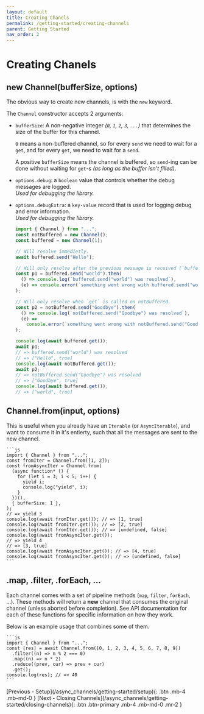 ```yaml
---
layout: default
title: Creating Chanels
permalink: /getting-started/creating-channels
parent: Getting Started
nav_order: 2
---
```


# Creating Chanels

## new Channel(bufferSize, options)

The obvious way to create new channels, is with the `new` keyword.

The `Channel` constructor accepts 2 arguments:

- `bufferSize`: A non-negative integer _(`0`, `1`, `2`, `3`, `...`)_ that
  determines the size of the buffer for this channel.

  `0` means a non-buffered channel, so for every `send` we need to wait for a
  `get`, and for every `get`, we need to wait for a `send`.

  A positive `bufferSize` means the channel is buffered, so `send`-ing can be
  done without waiting for `get`-s _(as long as the buffer isn't filled)_.

- `options.debug`: a `boolean` value that controls whether the debug messages
  are logged.\
  _Used for debugging the library._

- `options.debugExtra`: a `key-value` record that is used for logging debug and
  error information.\
  _Used for debugging the library._

    ```js
    import { Channel } from "...";
    const notBuffered = new Channel();
    const buffered = new Channel(1);

    // Will resolve immedietly.
    await buffered.send("Hello");

    // Will only resolve after the previous message is received (`buffered.get()`).
    const p1 = buffered.send("world").then(
      () => console.log(`buffered.send("world") was resolved`),
      (e) => console.error(`something went wrong with buffered.send("world")`, e),
    );

    // Will only resolve when `get` is called on notBuffered.
    const p2 = notBuffered.send("Goodbye").then(
      () => console.log(`notBuffered.send("Goodbye") was resolved`),
      (e) =>
        console.error(`something went wrong with notBuffered.send("Goodbye")`, e),
    );

    console.log(await buffered.get());
    await p1;
    // => buffered.send("world") was resolved
    // => ["Hello", true]
    console.log(await notBuffered.get());
    await p2;
    // => notBuffered.send("Goodbye") was resolved
    // => ["Goodbye", true]
    console.log(await buffered.get());
    // => ["world", true]
    ```

## Channel.from(input, options)

This is useful when you already have an `Iterable` (or `AsyncIterable`), and
want to consume it in it's entierty, such that all the messages are sent to the
new channel.

    ```js
    import { Channel } from "...";
    const fromIter = Channel.from([1, 2]);
    const fromAsyncIter = Channel.from(
      (async function* () {
        for (let i = 3; i < 5; i++) {
          yield i;
          console.log("yield", i);
        }
      })(),
      { bufferSize: 1 },
    );
    // => yield 3
    console.log(await fromIter.get()); // => [1, true]
    console.log(await fromIter.get()); // => [2, true]
    console.log(await fromIter.get()); // => [undefined, false]
    console.log(await fromAsyncIter.get());
    // => yield 4
    // => [3, true]
    console.log(await fromAsyncIter.get()); // => [4, true]
    console.log(await fromAsyncIter.get()); // => [undefined, false]
    ```

## .map, .filter, .forEach, ...

Each channel comes with a set of pipeline methods (`map`, `filter`, `forEach`,
...). These methods will return a **new** channel that consumes the original
channel (unless aborted before completion). See API documentation for each of
these functions for specific information on how they work.

Below is an example usage that combines some of them.

    ```js
    import { Channel } from "...";
    const [res] = await Channel.from([0, 1, 2, 3, 4, 5, 6, 7, 8, 9])
      .filter((n) => n % 2 === 0)
      .map((n) => n * 2)
      .reduce((prev, cur) => prev + cur)
      .get();
    console.log(res); // => 40
    ```

<span class="d-flex flex-justify-between">
[Previous - Setup](/async_channels/getting-started/setup){: .btn .mb-4 .mb-md-0 }
[Next - Closing Channels](/async_channels/getting-started/closing-channels){: .btn .btn-primary .mb-4 .mb-md-0 .mr-2 }
</span>